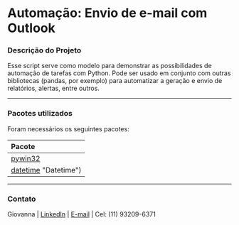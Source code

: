 # Automação: Envio de e-mail com Outlook

### Descrição do Projeto
Esse script serve como modelo para demonstrar as possibilidades de automação de tarefas com Python. Pode ser usado em conjunto com outras bibliotecas (pandas, por exemplo) para automatizar a geração e envio de relatórios, alertas, entre outros.

---
### Pacotes utilizados
Foram necessários os seguintes pacotes:

| Pacote |
| :----------- |
| [pywin32](https://pypi.org/project/pywin32/ "PyWin32")
| [datetime](https://docs.python.org/3/library/datetime.html) "Datetime")

---
### Contato
Giovanna | [LinkedIn](www.linkedin.com/in/giovanna-rodrigues-2a988b143) | [E-mail](giovanna.rodrigues@unifesp.br) | Cel: (11) 93209-6371

